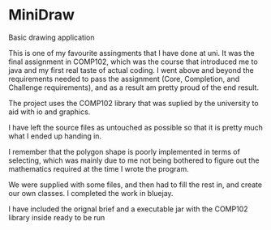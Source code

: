 MiniDraw
========

Basic drawing application

This is one of my favourite assingments that I have done at uni. It was the final assignment in COMP102,
which was the course that introduced me to java and my first real taste of actual coding. I went above and beyond
the requirements needed to pass the assignment (Core, Completion, and Challenge requirements), and as a result am 
pretty proud of the end result.

The project uses the COMP102 library that was suplied by the university to aid with io and graphics.

I have left the source files as untouched as possible so that it is pretty much what I ended up handing in.

I remember that the polygon shape is poorly implemented in terms of selecting, which was mainly due to me not being bothered
to figure out the mathematics required at the time I wrote the program.

We were supplied with some files, and then had to fill the rest in, and create our own classes. I completed the work
in bluejay.

I have included the orignal brief and a executable jar with the COMP102 library inside ready to be run

